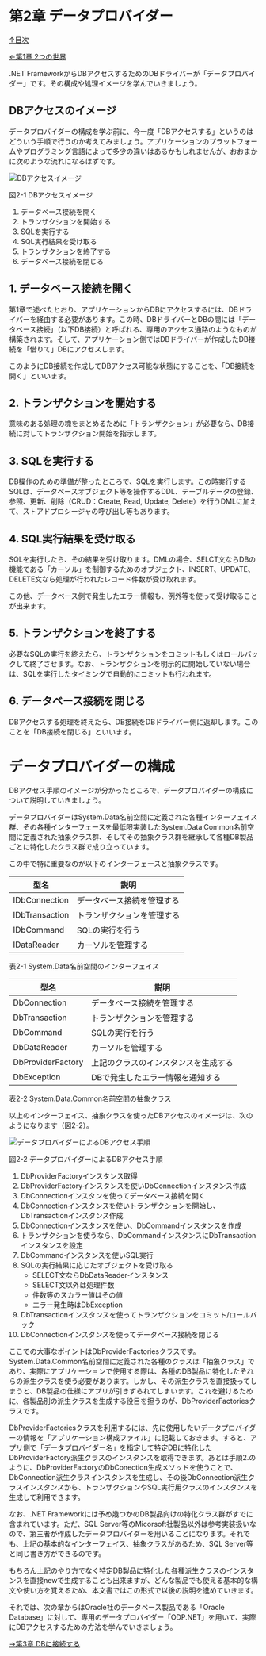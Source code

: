 第2章 データプロバイダー
=====

[↑目次](..\README.md "目次")

[←第1章 2つの世界](01-two-worlds.md)

.NET FrameworkからDBアクセスするためのDBドライバーが「データプロバイダー」です。その構成や処理イメージを学んでいきましょう。

## DBアクセスのイメージ

データプロバイダーの構成を学ぶ前に、今一度「DBアクセスする」というのはどういう手順で行うのか考えてみましょう。アプリケーションのプラットフォームやプログラミング言語によって多少の違いはあるかもしれませんが、おおまかに次のような流れになるはずです。

![DBアクセスイメージ](../image/02-01.jpg)

図2-1 DBアクセスイメージ

1. データベース接続を開く
2. トランザクションを開始する
3. SQLを実行する
4. SQL実行結果を受け取る
5. トランザクションを終了する
6. データベース接続を閉じる

## 1. データベース接続を開く

第1章で述べたとおり、アプリケーションからDBにアクセスするには、DBドライバーを経由する必要があります。この時、DBドライバーとDBの間には「データベース接続」（以下DB接続）と呼ばれる、専用のアクセス通路のようなものが構築されます。そして、アプリケーション側ではDBドライバーが作成したDB接続を「借りて」DBにアクセスします。

このようにDB接続を作成してDBアクセス可能な状態にすることを、「DB接続を開く」といいます。

## 2. トランザクションを開始する

意味のある処理の塊をまとめるために「トランザクション」が必要なら、DB接続に対してトランザクション開始を指示します。

## 3. SQLを実行する

DB操作のための準備が整ったところで、SQLを実行します。この時実行するSQLは、データベースオブジェクト等を操作するDDL、テーブルデータの登録、参照、更新、削除（CRUD：Create, Read, Update, Delete）を行うDMLに加えて、ストアドプロシージャの呼び出し等もあります。

## 4. SQL実行結果を受け取る

SQLを実行したら、その結果を受け取ります。DMLの場合、SELCT文ならDBの機能である「カーソル」を制御するためのオブジェクト、INSERT、UPDATE、DELETE文なら処理が行われたレコード件数が受け取れます。

この他、データベース側で発生したエラー情報も、例外等を使って受け取ることが出来ます。

## 5. トランザクションを終了する

必要なSQLの実行を終えたら、トランザクションをコミットもしくはロールバックして終了させます。なお、トランザクションを明示的に開始していない場合は、SQLを実行したタイミングで自動的にコミットも行われます。

## 6. データベース接続を閉じる

DBアクセスする処理を終えたら、DB接続をDBドライバー側に返却します。このことを「DB接続を閉じる」といいます。


# データプロバイダーの構成

DBアクセス手順のイメージが分かったところで、データプロバイダーの構成について説明していきましょう。

データプロバイダーはSystem.Data名前空間に定義された各種インターフェイス群、その各種インターフェースを最低限実装したSystem.Data.Common名前空間に定義された抽象クラス群、そしてその抽象クラス群を継承して各種DB製品ごとに特化したクラス群で成り立っています。

この中で特に重要なのが以下のインターフェースと抽象クラスです。

| 型名           | 説明                       |
|----------------|----------------------------|
| IDbConnection  | データベース接続を管理する |
| IDbTransaction | トランザクションを管理する |
| IDbCommand     | SQLの実行を行う            |
| IDataReader    | カーソルを管理する         |

表2-1 System.Data名前空間のインターフェイス

| 型名              | 説明                                 |
|-------------------|--------------------------------------|
| DbConnection      | データベース接続を管理する           |
| DbTransaction     | トランザクションを管理する           |
| DbCommand         | SQLの実行を行う                      |
| DbDataReader      | カーソルを管理する                   |
| DbProviderFactory | 上記のクラスのインスタンスを生成する |
| DbException       | DBで発生したエラー情報を通知する     |

表2-2 System.Data.Common名前空間の抽象クラス

以上のインターフェイス、抽象クラスを使ったDBアクセスのイメージは、次のようになります（図2-2）。

![データプロバイダーによるDBアクセス手順](../image/02-02.jpg)

図2-2 データプロバイダーによるDBアクセス手順

1. DbProviderFactoryインスタンス取得
2. DbProviderFactoryインスタンスを使いDbConnectionインスタンス作成
3. DbConnectionインスタンを使ってデータベース接続を開く
4. DbConnectionインスタンスを使いトランザクションを開始し、DbTransactionインスタンス作成
5. DbConnectionインスタンスを使い、DbCommandインスタンスを作成
6. トランザクションを使うなら、DbCommandインスタンスにDbTransactionインスタンスを設定
7. DbCommandインスタンスを使いSQL実行
8. SQLの実行結果に応じたオブジェクトを受け取る
    - SELECT文ならDbDataReaderインスタンス
    - SELECT文以外は処理件数
    - 件数等のスカラー値はその値
    - エラー発生時はDbException
9. DbTransactionインスタンスを使ってトランザクションをコミット/ロールバック
10. DbConnectionインスタンスを使ってデータベース接続を閉じる

ここでの大事なポイントはDbProviderFactoriesクラスです。System.Data.Common名前空間に定義された各種のクラスは「抽象クラス」であり、実際にアプリケーションで使用する際は、各種のDB製品に特化したそれらの派生クラスを使う必要があります。しかし、その派生クラスを直接扱ってしまうと、DB製品の仕様にアプリが引きずられてしまいます。これを避けるために、各製品別の派生クラスを生成する役目を担うのが、DbProviderFactoriesクラスです。

DbProviderFactoriesクラスを利用するには、先に使用したいデータプロバイダーの情報を「アプリケーション構成ファイル」に記載しておきます。すると、アプリ側で「データプロバイダー名」を指定して特定DBに特化したDbProviderFactory派生クラスのインスタンスを取得できます。あとは手順2.のように、DbProviderFactoryのDbConection生成メソッドを使うことで、DbConnection派生クラスインスタンスを生成し、その後DbConnection派生クラスインスタンスから、トランザクションやSQL実行用クラスのインスタンスを生成して利用できます。

なお、.NET Frameworkには予め幾つかのDB製品向けの特化クラス群がすでに含まれています。ただ、SQL Server等のMicorsoft社製品以外は参考実装扱いなので、第三者が作成したデータプロバイダーを用いることになります。それでも、上記の基本的なインターフェイス、抽象クラスがあるため、SQL Server等と同じ書き方ができるのです。

もちろん上記のやり方でなく特定DB製品に特化した各種派生クラスのインスタンスを直接newで生成することも出来ますが、どんな製品でも使える基本的な構文や使い方を覚えるため、本文書ではこの形式で以後の説明を進めていきます。

それでは、次の章からはOracle社のデータベース製品である「Oracle Database」に対して、専用のデータプロバイダー「ODP.NET」を用いて、実際にDBアクセスするための方法を学んでいきましょう。

[→第3章 DBに接続する](03-connect-to-db.md)
